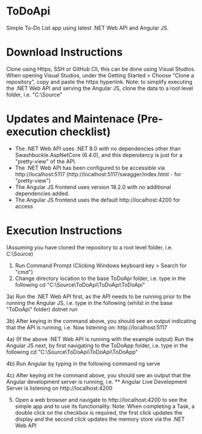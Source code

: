 # ToDoApi
Simple To-Do List app using latest .NET Web API and Angular JS.

# Download Instructions
Clone using Https, SSH or GitHub Cli, this can be done using Visual Studios.
When opening Visual Studios, under the Getting Started > Choose "Clone a repository", copy and paste the https hyperlink.
Note: to simplify executing the .NET Web API and serving the Angular JS, clone the data to a root level folder, i.e. "C:\Source"

# Updates and Maintenace (Pre-execution checklist)
- The .NET Web API uses .NET 8.0 with no dependencies other than Swashbuckle.AspNetCore (6.4.0), and this dependancy is just for a "pretty-view" of the API.
- The .NET Web API has been configured to be accessible via http://localhost:5117
(http://localhost:5117/swagger/index.html - for "pretty-view")
- The Angular JS frontend uses version 18.2.0 with no additional dependencies added.
- The Angular JS frontend uses the default http://localhost:4200 for access

# Execution Instructions
(Assuming you have cloned the repository to a root level folder, i.e. C:\Source)
  1) Run Command Prompt (Clicking Windows keyboard key > Search for "cmd")
  2) Change directory location to the base ToDoApi folder, i.e. type in the following
cd "C:\Source\ToDoApi\ToDoApi\ToDoApi"

  3a) Run the .NET Web API first, as the API needs to be running prior to the running the Angular JS, i.e. type in the following (whilst in the base "ToDoApi" folder) 
dotnet run

  3b) After keying in the command above, you should see an output indicating that the API is running, i.e.
Now listening on: http://localhost:5117

  4a) (If the above .NET Web API is running with the example output) Run the Angular JS next, by first navigating to the ToDoApp folder, i.e. type in the following
cd "C:\Source\ToDoApi\ToDoApi\ToDoApp"

  4b) Run Angular by typing in the following command
ng serve

  4c) After keying int he command above, you should see an output that the Angular development server is running, i.e.
** Angular Live Development Server is listening on http://localhost:4200

  5) Open a web browser and navigate to http://localhost:4200 to see the simple app and to use its functionality.
Note: When completing a Task, a double click on the checkbox is required, the first click updates the display and the second click updates the memory store via the .NET Web API
